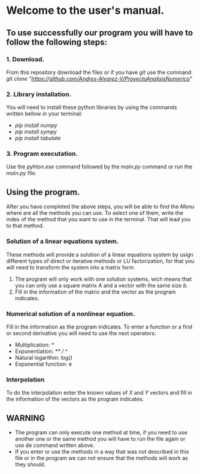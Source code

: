 # Welcome to the user's manual.
## To use successfully our program you will have to follow the following steps:
### 1. Download.
From this repository download the files or if you have _git_ use the command _git clone "https://github.com/Andres-Alvarez-V/ProyectoAnalisisNumerico"_
### 2. Library installation. 
You will need to install these python libraries by using the commands written bellow in your terminal:
- _pip install numpy_
- _pip install sympy_
- _pip install tabulate_
### 3. Program executation.
Use the _pyhton.exe_ command followed by the _main.py_ command or run the _main.py_ file.
## Using the program.
After you have completed the above steps, you will be able to find the _Menu_ where are all the methods you can use. To select one of them, write the index of the method that you want to use in the terminal. That will lead you to that method.
### Solution of a linear equations system.
These methods will provide a solution of a linear equations system by usign different types of direct or iterative methods or LU factorization, for that you will need to transform the system into a matrix form.
1. The program will only work with one solution systems, wich means that you can only use a square matrix _A_ and a vector with the same size _b_.
2. Fill in the information of the matrix and the vector as the program indicates.
### Numerical solution of a nonlinear equation.
Fill in the information as the program indicates. To enter a function or a first or second derivative you will need to use the next operators:
- Multiplication: _*_
- Exponentiation: _** / ^_
- Natural logarithm: _log()_
- Exponential function: e
### Interpolation
To do the interpolation enter the known values of _X_ and _Y_ vectors and fill in the information of the vectors as the program indicates.
## WARNING
- The program can only execute one method at time, if you need to use another one or the same method you will have to run the file again or use de command written above.
- If you enter or use the methods in a way that was not described in this file or in the program we can not ensure that the methods will work as they should.
